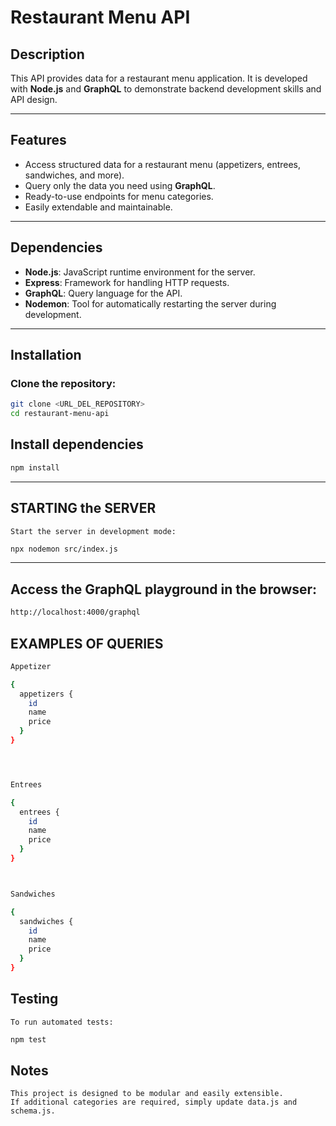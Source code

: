# Restaurant Menu API

## Description

This API provides data for a restaurant menu application. It is developed with **Node.js** and **GraphQL** to demonstrate backend development skills and API design.

---

## Features

- Access structured data for a restaurant menu (appetizers, entrees, sandwiches, and more).
- Query only the data you need using **GraphQL**.
- Ready-to-use endpoints for menu categories.
- Easily extendable and maintainable.

---

## Dependencies

- **Node.js**: JavaScript runtime environment for the server.
- **Express**: Framework for handling HTTP requests.
- **GraphQL**: Query language for the API.
- **Nodemon**: Tool for automatically restarting the server during development.

---

## Installation

### Clone the repository:

```bash
git clone <URL_DEL_REPOSITORY>
cd restaurant-menu-api
```

## Install dependencies

```bash
npm install
```

---

## STARTING the SERVER

    Start the server in development mode:

```bash
npx nodemon src/index.js
```

---

## Access the GraphQL playground in the browser:

```bash
http://localhost:4000/graphql
```

## EXAMPLES OF QUERIES

```bash
Appetizer

{
  appetizers {
    id
    name
    price
  }
}




Entrees

{
  entrees {
    id
    name
    price
  }
}



Sandwiches

{
  sandwiches {
    id
    name
    price
  }
}

```

## Testing

    To run automated tests:

```bash
npm test
```

## Notes

    This project is designed to be modular and easily extensible.
    If additional categories are required, simply update data.js and schema.js.
